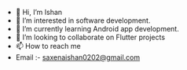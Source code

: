 - 👋 Hi, I’m Ishan
- 👀 I’m interested in software development.
- 🌱 I’m currently learning Android app development.
- 💞️ I’m looking to collaborate on Flutter projects
- 📫 How to reach me 
- Email :- saxenaishan0202@gmail.com

<!---
ishansaxena022/ishansaxena022 is a ✨ special ✨ repository because its `README.md` (this file) appears on your GitHub profile.
You can click the Preview link to take a look at your changes.
--->
